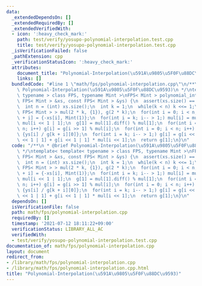 ```yaml
---
data:
  _extendedDependsOn: []
  _extendedRequiredBy: []
  _extendedVerifiedWith:
  - icon: ':heavy_check_mark:'
    path: test/verify/yosupo-polynomial-interpolation.test.cpp
    title: test/verify/yosupo-polynomial-interpolation.test.cpp
  _isVerificationFailed: false
  _pathExtension: cpp
  _verificationStatusIcon: ':heavy_check_mark:'
  attributes:
    document_title: "Polynomial-Interpolation(\u591A\u9805\u5F0F\u88DC\u9593)"
    links: []
  bundledCode: "#line 1 \"math/fps/polynomial-interpolation.cpp\"\n/**\n * @brief\
    \ Polynomial-Interpolation(\u591A\u9805\u5F0F\u88DC\u9593)\n */\ntemplate< template<\
    \ typename > class FPS, typename Mint >\nFPS< Mint > polynomial_interpolation(const\
    \ FPS< Mint > &xs, const FPS< Mint > &ys) {\n  assert(xs.size() == ys.size());\n\
    \  int n = (int) xs.size();\n  int k = 1;\n  while(k < n) k <<= 1;\n  vector<\
    \ FPS< Mint > > mul(2 * k, {1}), g(2 * k);\n  for(int i = 0; i < n; i++) mul[k\
    \ + i] = {-xs[i], Mint(1)};\n  for(int i = k; i-- > 1;) mul[i] = mul[i << 1] *\
    \ mul[i << 1 | 1];\n  g[1] = mul[1].diff() % mul[1];\n  for(int i = 2; i < k +\
    \ n; i++) g[i] = g[i >> 1] % mul[i];\n  for(int i = 0; i < n; i++) g[k + i] =\
    \ {ys[i] / g[k + i][0]};\n  for(int i = k; i-- > 1;) g[i] = g[i << 1] * mul[i\
    \ << 1 | 1] + g[i << 1 | 1] * mul[i << 1];\n  return g[1];\n}\n"
  code: "/**\n * @brief Polynomial-Interpolation(\u591A\u9805\u5F0F\u88DC\u9593)\n\
    \ */\ntemplate< template< typename > class FPS, typename Mint >\nFPS< Mint > polynomial_interpolation(const\
    \ FPS< Mint > &xs, const FPS< Mint > &ys) {\n  assert(xs.size() == ys.size());\n\
    \  int n = (int) xs.size();\n  int k = 1;\n  while(k < n) k <<= 1;\n  vector<\
    \ FPS< Mint > > mul(2 * k, {1}), g(2 * k);\n  for(int i = 0; i < n; i++) mul[k\
    \ + i] = {-xs[i], Mint(1)};\n  for(int i = k; i-- > 1;) mul[i] = mul[i << 1] *\
    \ mul[i << 1 | 1];\n  g[1] = mul[1].diff() % mul[1];\n  for(int i = 2; i < k +\
    \ n; i++) g[i] = g[i >> 1] % mul[i];\n  for(int i = 0; i < n; i++) g[k + i] =\
    \ {ys[i] / g[k + i][0]};\n  for(int i = k; i-- > 1;) g[i] = g[i << 1] * mul[i\
    \ << 1 | 1] + g[i << 1 | 1] * mul[i << 1];\n  return g[1];\n}\n"
  dependsOn: []
  isVerificationFile: false
  path: math/fps/polynomial-interpolation.cpp
  requiredBy: []
  timestamp: '2021-07-12 18:11:22+09:00'
  verificationStatus: LIBRARY_ALL_AC
  verifiedWith:
  - test/verify/yosupo-polynomial-interpolation.test.cpp
documentation_of: math/fps/polynomial-interpolation.cpp
layout: document
redirect_from:
- /library/math/fps/polynomial-interpolation.cpp
- /library/math/fps/polynomial-interpolation.cpp.html
title: "Polynomial-Interpolation(\u591A\u9805\u5F0F\u88DC\u9593)"
---
```

